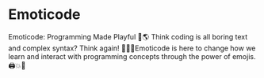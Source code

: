 # Emoticode
Emoticode: Programming Made Playful 👋🌎 Think coding is all boring text and complex syntax? Think again! 🧠🤓🤯Emoticode is here to change how we learn and interact with programming concepts through the power of emojis. 🖨️💥🥊
